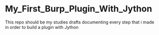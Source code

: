 # My_First_Burp_Plugin_With_Jython
This repo should be my studies drafts documenting every step that i made in order to build a plugin with Jython
